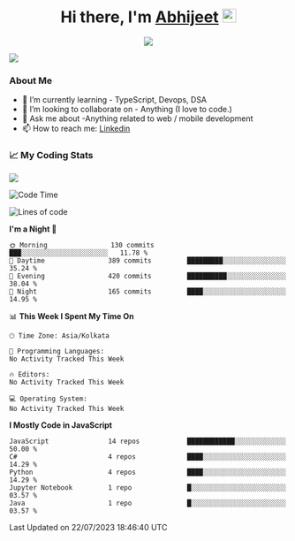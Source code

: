 <div align="center">
   <h1>Hi there, I'm <a href="">Abhijeet</a> <img src="https://media.giphy.com/media/hvRJCLFzcasrR4ia7z/giphy.gif" width="25px"> </h1>
   
   
   <img src="https://pronoun.cyou/x/y?subject=He&object=Him&height=20"> 
</div>

![](https://komarev.com/ghpvc/?username=abhijeetsingh-22)

<h3>About Me </h3>

<!-- - 🔭 I’m currently working on - My engineering Capstone Project -->
- 🌱 I’m currently learning - TypeScript, Devops, DSA
- 👯 I’m looking to collaborate on - Anything (I love to code.)
- 💬 Ask me about -Anything related to web / mobile development
- 📫 How to reach me: [Linkedin](https://www.linkedin.com/in/amabhijeet/)

### &#128200; My Coding Stats

<img align="center" src="https://github-readme-stats.vercel.app/api?username=abhijeetsingh-22&count_private=true&show_icons=true&theme=default&hide=stars" />

<!--START_SECTION:waka-->
![Code Time](http://img.shields.io/badge/Code%20Time-446%20hrs%2041%20mins-blue)

![Lines of code](https://img.shields.io/badge/From%20Hello%20World%20I%27ve%20Written-4.4%20million%20lines%20of%20code-blue)

**I'm a Night 🦉** 

```text
🌞 Morning                130 commits         ███░░░░░░░░░░░░░░░░░░░░░░   11.78 % 
🌆 Daytime                389 commits         █████████░░░░░░░░░░░░░░░░   35.24 % 
🌃 Evening                420 commits         ██████████░░░░░░░░░░░░░░░   38.04 % 
🌙 Night                  165 commits         ████░░░░░░░░░░░░░░░░░░░░░   14.95 % 
```


📊 **This Week I Spent My Time On** 

```text
🕑︎ Time Zone: Asia/Kolkata

💬 Programming Languages: 
No Activity Tracked This Week

🔥 Editors: 
No Activity Tracked This Week

💻 Operating System: 
No Activity Tracked This Week
```

**I Mostly Code in JavaScript** 

```text
JavaScript               14 repos            ████████████░░░░░░░░░░░░░   50.00 % 
C#                       4 repos             ████░░░░░░░░░░░░░░░░░░░░░   14.29 % 
Python                   4 repos             ████░░░░░░░░░░░░░░░░░░░░░   14.29 % 
Jupyter Notebook         1 repo              █░░░░░░░░░░░░░░░░░░░░░░░░   03.57 % 
Java                     1 repo              █░░░░░░░░░░░░░░░░░░░░░░░░   03.57 % 
```




 Last Updated on 22/07/2023 18:46:40 UTC
<!--END_SECTION:waka-->
